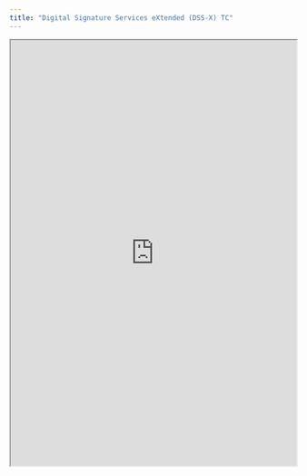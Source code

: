 ```yaml
---
title: "Digital Signature Services eXtended (DSS-X) TC"
---
```




<iframe height="750" width="100%" src="https://ewelton.github.io/ktest/wiki.html#Digital%20Signature%20Services%20eXtended%20(DSS-X)%20TC"></iframe>
